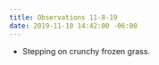 ```yaml
---
title: Observations 11-8-19
date: 2019-11-10 14:42:00 -06:00
---
```


- Stepping on crunchy frozen grass.
